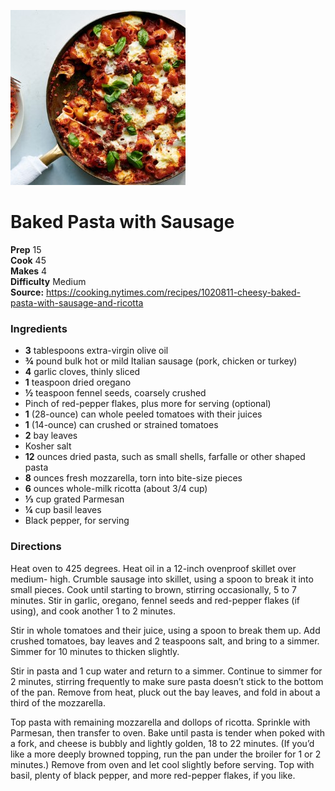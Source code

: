 ![](./images/0d1ba62e-64ba-4531-9ff6-a3d5bc7749ae.jpg)

#  Baked Pasta with Sausage

 **Prep** 15  
 **Cook** 45  
 **Makes** 4  
 **Difficulty** Medium  
**Source:** <https://cooking.nytimes.com/recipes/1020811-cheesy-baked-pasta-with-sausage-and-ricotta>

###  Ingredients

  * **3** tablespoons extra-virgin olive oil
  *  **¾** pound bulk hot or mild Italian sausage (pork, chicken or turkey)
  *  **4** garlic cloves, thinly sliced
  *  **1** teaspoon dried oregano
  *  **½** teaspoon fennel seeds, coarsely crushed
  * Pinch of red-pepper flakes, plus more for serving (optional)
  *  **1** (28-ounce) can whole peeled tomatoes with their juices
  *  **1** (14-ounce) can crushed or strained tomatoes
  *  **2** bay leaves
  * Kosher salt
  *  **12** ounces dried pasta, such as small shells, farfalle or other shaped pasta
  *  **8** ounces fresh mozzarella, torn into bite-size pieces
  *  **6** ounces whole-milk ricotta (about 3/4 cup)
  *  **⅓** cup grated Parmesan
  *  **¼** cup basil leaves
  * Black pepper, for serving

###  Directions

Heat oven to 425 degrees. Heat oil in a 12-inch ovenproof skillet over medium-
high. Crumble sausage into skillet, using a spoon to break it into small
pieces. Cook until starting to brown, stirring occasionally, 5 to 7 minutes.
Stir in garlic, oregano, fennel seeds and red-pepper flakes (if using), and
cook another 1 to 2 minutes.

Stir in whole tomatoes and their juice, using a spoon to break them up. Add
crushed tomatoes, bay leaves and 2 teaspoons salt, and bring to a simmer.
Simmer for 10 minutes to thicken slightly.

Stir in pasta and 1 cup water and return to a simmer. Continue to simmer for 2
minutes, stirring frequently to make sure pasta doesn’t stick to the bottom of
the pan. Remove from heat, pluck out the bay leaves, and fold in about a third
of the mozzarella.

Top pasta with remaining mozzarella and dollops of ricotta. Sprinkle with
Parmesan, then transfer to oven. Bake until pasta is tender when poked with a
fork, and cheese is bubbly and lightly golden, 18 to 22 minutes. (If you’d
like a more deeply browned topping, run the pan under the broiler for 1 or 2
minutes.) Remove from oven and let cool slightly before serving. Top with
basil, plenty of black pepper, and more red-pepper flakes, if you like.

